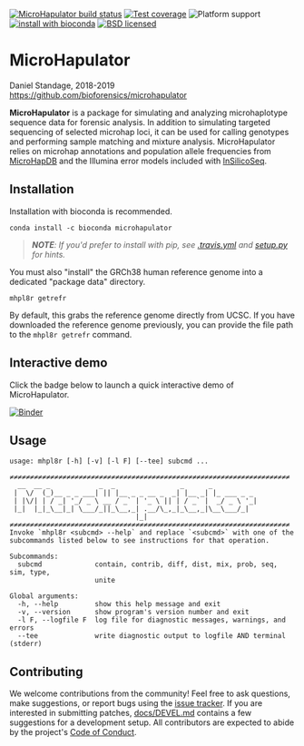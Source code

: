 [![MicroHapulator build status][travisbadge]](https://travis-ci.org/bioforensics/MicroHapulator)
[![Test coverage][codecovbadge]](https://codecov.io/github/bioforensics/MicroHapulator)
![Platform support][platformbadge]
[![install with bioconda][biocondabadge]](http://bioconda.github.io/recipes/microhapulator/README.html)
[![BSD licensed][licensebadge]](https://github.com/bioforensics/MicroHapDB/blob/master/LICENSE.txt)

# MicroHapulator

Daniel Standage, 2018-2019  
https://github.com/bioforensics/microhapulator

**MicroHapulator** is a package for simulating and analyzing microhaplotype sequence data for forensic analysis.
In addition to simulating targeted sequencing of selected microhap loci, it can be used for calling genotypes and performing sample matching and mixture analysis.
MicroHapulator relies on microhap annotations and population allele frequencies from [MicroHapDB](https://github.com/bioforensics/microhapdb) and the Illumina error models included with [InSilicoSeq](https://github.com/HadrienG/InSilicoSeq/).


## Installation

Installation with bioconda is recommended.

```
conda install -c bioconda microhapulator
```

> ***NOTE**: If you'd prefer to install with pip, see [.travis.yml](.travis.yml) and [setup.py](setup.py) for hints.*

You must also "install" the GRCh38 human reference genome into a dedicated "package data" directory.

```
mhpl8r getrefr
```

By default, this grabs the reference genome directly from UCSC.
If you have downloaded the reference genome previously, you can provide the file path to the `mhpl8r getrefr` command.


## Interactive demo

Click the badge below to launch a quick interactive demo of MicroHapulator.

[![Binder][binderbadge]](https://mybinder.org/v2/gh/bioforensics/MicroHapulator/master?filepath=binder%2Fdemo.ipynb)


## Usage

```
usage: mhpl8r [-h] [-v] [-l F] [--tee] subcmd ...

≠≠≠≠≠≠≠≠≠≠≠≠≠≠≠≠≠≠≠≠≠≠≠≠≠≠≠≠≠≠≠≠≠≠≠≠≠≠≠≠≠≠≠≠≠≠≠≠≠≠≠≠≠≠≠≠≠≠≠≠≠≠≠≠≠≠≠≠≠
  __  __ _            _  _                _      _
 |  \/  (_)__ _ _ ___| || |__ _ _ __ _  _| |__ _| |_ ___ _ _
 | |\/| | / _| '_/ _ \ __ / _` | '_ \ || | / _` |  _/ _ \ '_|
 |_|  |_|_\__|_| \___/_||_\__,_| .__/\_,_|_\__,_|\__\___/_|
                               |_|
≠≠≠≠≠≠≠≠≠≠≠≠≠≠≠≠≠≠≠≠≠≠≠≠≠≠≠≠≠≠≠≠≠≠≠≠≠≠≠≠≠≠≠≠≠≠≠≠≠≠≠≠≠≠≠≠≠≠≠≠≠≠≠≠≠≠≠≠≠
Invoke `mhpl8r <subcmd> --help` and replace `<subcmd>` with one of the
subcommands listed below to see instructions for that operation.

Subcommands:
  subcmd             contain, contrib, diff, dist, mix, prob, seq, sim, type,
                     unite

Global arguments:
  -h, --help         show this help message and exit
  -v, --version      show program's version number and exit
  -l F, --logfile F  log file for diagnostic messages, warnings, and errors
  --tee              write diagnostic output to logfile AND terminal (stderr)

```


## Contributing

We welcome contributions from the community!
Feel free to ask questions, make suggestions, or report bugs using the [issue tracker](https://github.com/bioforensics/MicroHapulator/issues).
If you are interested in submitting patches, [docs/DEVEL.md](docs/DEVEL.md) contains a few suggestions for a development setup.
All contributors are expected to abide by the project's [Code of Conduct](docs/CONDUCT.md).


[travisbadge]: https://img.shields.io/travis/bioforensics/MicroHapulator.svg
[codecovbadge]: https://img.shields.io/codecov/c/github/bioforensics/MicroHapulator.svg
[licensebadge]: https://img.shields.io/badge/license-BSD-blue.svg
[biocondabadge]: https://img.shields.io/badge/install%20with-bioconda-brightgreen.svg?style=flat
[binderbadge]: https://mybinder.org/badge_logo.svg
[platformbadge]: https://img.shields.io/badge/Platforms-linux--64%2Cosx--64-orange.svg
